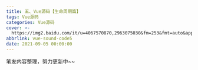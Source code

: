 ```yaml
---
title: 五、Vue源码【生命周期篇】
tags: Vue源码
categories: Vue源码
cover: >-
  https://img2.baidu.com/it/u=4067570870,2963075030&fm=253&fmt=auto&app=120&f=JPEG?w=640&h=360
abbrlink: vue-sound-code5
date: 2021-09-05 00:00:00
---
```


笔友内容整理，努力更新中~~
